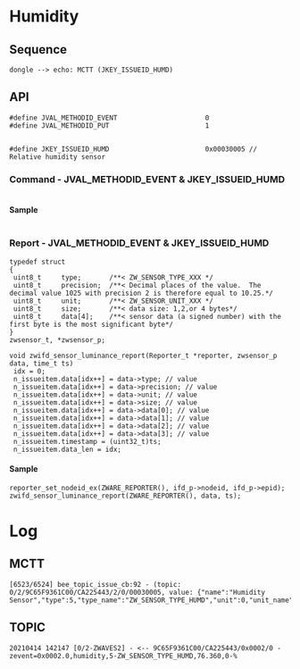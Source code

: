 # Humidity
## Sequence

   ```sequence
   dongle --> echo: MCTT (JKEY_ISSUEID_HUMD)
   ```

## API
   ```
#define JVAL_METHODID_EVENT                      0
#define JVAL_METHODID_PUT                        1


#define JKEY_ISSUEID_HUMD                        0x00030005 // Relative humidity sensor
   ```
### Command - JVAL_METHODID_EVENT & JKEY_ISSUEID_HUMD
   ```

   ```
#### Sample
   ```

   ```
### Report - JVAL_METHODID_EVENT & JKEY_ISSUEID_HUMD
   ```
typedef struct
{
	uint8_t     type;		/**< ZW_SENSOR_TYPE_XXX */
	uint8_t     precision;  /**< Decimal places of the value.  The decimal value 1025 with precision 2 is therefore equal to 10.25.*/
	uint8_t     unit;	    /**< ZW_SENSOR_UNIT_XXX */
	uint8_t     size;	    /**< data size: 1,2,or 4 bytes*/
	uint8_t     data[4];	/**< sensor data (a signed number) with the first byte is the most significant byte*/
}
zwsensor_t, *zwsensor_p;

void zwifd_sensor_luminance_report(Reporter_t *reporter, zwsensor_p data, time_t ts)
	idx = 0;
	n_issueitem.data[idx++] = data->type; // value
	n_issueitem.data[idx++] = data->precision; // value
	n_issueitem.data[idx++] = data->unit; // value
	n_issueitem.data[idx++] = data->size; // value
	n_issueitem.data[idx++] = data->data[0]; // value
	n_issueitem.data[idx++] = data->data[1]; // value
	n_issueitem.data[idx++] = data->data[2]; // value
	n_issueitem.data[idx++] = data->data[3]; // value
	n_issueitem.timestamp = (uint32_t)ts;
	n_issueitem.data_len = idx;
   ```
#### Sample
   ```
reporter_set_nodeid_ex(ZWARE_REPORTER(), ifd_p->nodeid, ifd_p->epid);
zwifd_sensor_luminance_report(ZWARE_REPORTER(), data, ts);
   ```

# Log
## MCTT
   ```
[6523/6524] bee_topic_issue_cb:92 - (topic: 0/2/9C65F9361C00/CA225443/2/0/00030005, value: {"name":"Humidity Sensor","type":5,"type_name":"ZW_SENSOR_TYPE_HUMD","unit":0,"unit_name":"%","value":76.4})
   ```

## TOPIC
   ```
20210414 142147 [0/2-ZWAVES2] - <-- 9C65F9361C00/CA225443/0x0002/0 - zevent=0x0002.0,humidity,5-ZW_SENSOR_TYPE_HUMD,76.360,0-%
   ```
